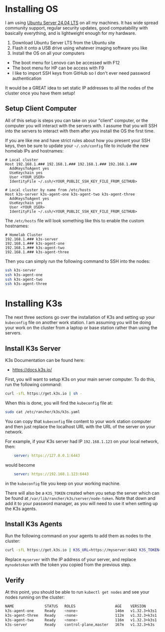 # Installing OS

I am using [Ubuntu Server 24.04 LTS](https://ubuntu.com/download/server) on all my machines. It has wide spread community support, regular security updates, good compatability with basically everything, and is lightweight enough for my hardware.

1. Download Ubuntu Server LTS from the Ubuntu site
2. Flash it onto a USB drive using whatever imaging software you like
3. Install the OS on all your computers
  - The boot menu for Lenovo can be accessed with F12
  - The boot menu for HP can be access with F9
  - I like to import SSH keys from GitHub so I don't ever need password authentication

It would be a GREAT idea to set static IP addresses to all the nodes of the cluster once you have them setup!

## Setup Client Computer

All of this setup is steps you can take on your "client" computer, or the computer you will interact with the servers with. I assume that you will SSH into the servers to interact with them after you install the OS the first time.

If you are like me and have strict rules about how you present your SSH keys, then be sure to update your `~/.ssh/config` file to include the new homelab IPs and hostnames:

```
# Local cluster
Host 192.168.1.### 192.168.1.### 192.168.1.### 192.168.1.###
  AddKeysToAgent yes
  UseKeychain yes
  User <YOUR_USER>
  IdentityFile ~/.ssh/<YOUR_PUBLIC_SSH_KEY_FILE_FROM_GITHUB>

# Local cluster by name from /etc/hosts
Host k3s-server k3s-agent-one k3s-agent-two k3s-agent-three
  AddKeysToAgent yes
  UseKeychain yes
  User <YOUR_USER>
  IdentityFile ~/.ssh/<YOUR_PUBLIC_SSH_KEY_FILE_FROM_GITHUB>
```

The `/etc/hosts` file will look something like this to enable the custom hostnames:

```
# Homelab Cluster
192.168.1.### k3s-server
192.168.1.### k3s-agent-one
192.168.1.### k3s-agent-two
192.168.1.### k3s-agent-three
```

Then you can simply run the following command to SSH into the nodes:

```bash
ssh k3s-server
ssh k3s-agent-one
ssh k3s-agent-two
ssh k3s-agent-three
```

# Installing K3s

The next three sections go over the installation of K3s and setting up your `kubeconfig` file on another work station. I am assuming you will be doing your work on the cluster from a laptop or base station rather than using the servers.

## Install K3s Server

K3s Documentation can be found here:
- https://docs.k3s.io/

First, you will want to setup K3s on your main server computer. To do this, run the following command:

```bash
curl -sfL https://get.k3s.io | sh -
```

When this is done, you will find the `kubeconfig` file at:

```bash
sudo cat /etc/rancher/k3s/k3s.yaml
```

You can copy that `kubeconfig` file content to your work station computer and then just replace the localhost URL with the URL of the server on your network.

For example, if your K3s server had IP `192.168.1.123` on your local network, then:

```yaml
    server: https://127.0.0.1:6443
```

would become

```yaml
    server: https://192.168.1.123:6443
```

in the `kubeconfig` file you keep on your working machine.

There will also be a `K3S_TOKEN` created when you setup the server which can be found at `/var/lib/rancher/k3s/server/node-token`. Note that down and add it to your password manager, as you will need to use it when setting up the K3s agents.

## Install K3s Agents

Run the following command on your agents to add them as nodes to the cluster:

```bash
curl -sfL https://get.k3s.io | K3S_URL=https://myserver:6443 K3S_TOKEN=mynodetoken sh -
```

Replace `myserver` with the IP address of your server, and replace `mynodetoken` with the token you copied from the previous step.

## Verify

At this point, you should be able to run `kubectl get nodes` and see your nodes running on the cluster:

```bash
NAME              STATUS   ROLES                  AGE    VERSION
k3s-agent-one     Ready    <none>                 146m   v1.32.3+k3s1
k3s-agent-three   Ready    <none>                 112m   v1.32.3+k3s1
k3s-agent-two     Ready    <none>                 116m   v1.32.3+k3s1
k3s-server        Ready    control-plane,master   167m   v1.32.3+k3s
```
